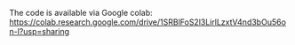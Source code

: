 The code is available via Google colab: https://colab.research.google.com/drive/1SRBlFoS2l3LirlLzxtV4nd3bOu56on-l?usp=sharing
